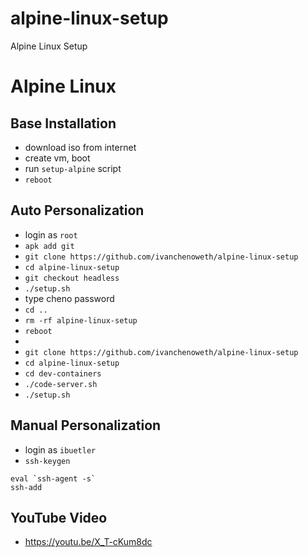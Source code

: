 # alpine-linux-setup
Alpine Linux Setup

# Alpine Linux
## Base Installation
* download iso from internet
* create vm, boot
* run `setup-alpine` script
* `reboot`

## Auto Personalization
* login as `root`
* `apk add git`
* `git clone https://github.com/ivanchenoweth/alpine-linux-setup`
* `cd alpine-linux-setup`
* `git checkout headless`
* `./setup.sh`
* type cheno password
* `cd ..`
* `rm -rf alpine-linux-setup`
* `reboot`
* 
* `git clone https://github.com/ivanchenoweth/alpine-linux-setup`
* `cd alpine-linux-setup`
* `cd dev-containers`
* `./code-server.sh`
* `./setup.sh`

## Manual Personalization
* login as `ibuetler`
* `ssh-keygen`

````
eval `ssh-agent -s`
ssh-add
````
## YouTube Video
* https://youtu.be/X_T-cKum8dc

